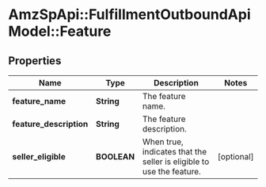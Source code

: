 # AmzSpApi::FulfillmentOutboundApiModel::Feature

## Properties
Name | Type | Description | Notes
------------ | ------------- | ------------- | -------------
**feature_name** | **String** | The feature name. | 
**feature_description** | **String** | The feature description. | 
**seller_eligible** | **BOOLEAN** | When true, indicates that the seller is eligible to use the feature. | [optional] 


